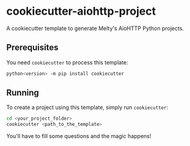 # cookiecutter-aiohttp-project

A cookiecutter template to generate Melty's AioHTTP Python projects.


## Prerequisites

You need `cookiecutter` to process this template:

```bash
python<version> -m pip install cookiecutter
```


## Running

To create a project using this template, simply run `cookiecutter`:

```bash
cd <your_project_folder>
cookiecutter <path_to_the_template>
```

You'll have to fill some questions and the magic happens!
